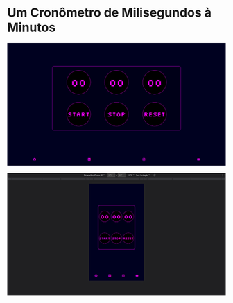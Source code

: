 # Um Cronômetro de Milisegundos à Minutos

<div align="center">

![Design preview for the project](design/stopwatch.jpg)

![Design preview for the project](design/mobile-stopwatch.jpg)

</div>
